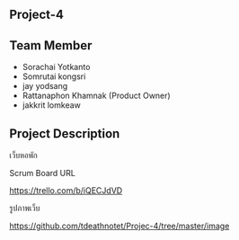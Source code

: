 ## Project-4

## Team Member
- Sorachai Yotkanto
- Somrutai kongsri
- jay      yodsang
- Rattanaphon Khamnak (Product Owner)
- jakkrit lomkeaw

## Project Description
เว็บหอพัก

Scrum Board URL

https://trello.com/b/iQECJdVD

รูปภาพเว็บ

https://github.com/tdeathnotet/Projec-4/tree/master/image
